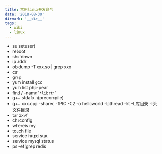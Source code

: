 ```yaml
---
title: 常用linux开发命令
date: '2018-08-30'
dirmark: '__dir__'
tags:
  - wiki
  - linux
---
```


- su(setuser)
- reboot
- shutdown
- ip addr
- objdump -T xxx.so | grep xxx
- cat
- grep
- yum install gcc
- yum list php-pear
- find / -name '`*librt*`'
- g++  stdafx.h(precompile)
- g++ xxx.cpp -shared -fPIC -O2 -o helloworld -lpthread -lrt -L库目录 -I头文件目录
- tar zxvf
- chkconfig
- whereis my
- touch file
- service httpd stat
- service mysql status
- ps -ef|grep redis
